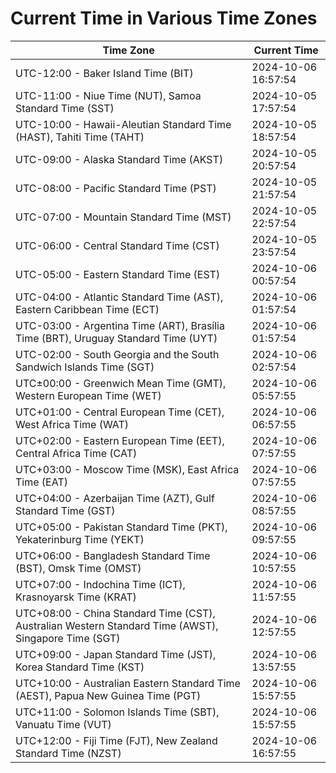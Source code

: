 # Current Time in Various Time Zones

| Time Zone | Current Time |
|-----------|--------------|
| UTC-12:00 - Baker Island Time (BIT) | 2024-10-06 16:57:54 |
| UTC-11:00 - Niue Time (NUT), Samoa Standard Time (SST) | 2024-10-05 17:57:54 |
| UTC-10:00 - Hawaii-Aleutian Standard Time (HAST), Tahiti Time (TAHT) | 2024-10-05 18:57:54 |
| UTC-09:00 - Alaska Standard Time (AKST) | 2024-10-05 20:57:54 |
| UTC-08:00 - Pacific Standard Time (PST) | 2024-10-05 21:57:54 |
| UTC-07:00 - Mountain Standard Time (MST) | 2024-10-05 22:57:54 |
| UTC-06:00 - Central Standard Time (CST) | 2024-10-05 23:57:54 |
| UTC-05:00 - Eastern Standard Time (EST) | 2024-10-06 00:57:54 |
| UTC-04:00 - Atlantic Standard Time (AST), Eastern Caribbean Time (ECT) | 2024-10-06 01:57:54 |
| UTC-03:00 - Argentina Time (ART), Brasília Time (BRT), Uruguay Standard Time (UYT) | 2024-10-06 01:57:54 |
| UTC-02:00 - South Georgia and the South Sandwich Islands Time (SGT) | 2024-10-06 02:57:54 |
| UTC±00:00 - Greenwich Mean Time (GMT), Western European Time (WET) | 2024-10-06 05:57:55 |
| UTC+01:00 - Central European Time (CET), West Africa Time (WAT) | 2024-10-06 06:57:55 |
| UTC+02:00 - Eastern European Time (EET), Central Africa Time (CAT) | 2024-10-06 07:57:55 |
| UTC+03:00 - Moscow Time (MSK), East Africa Time (EAT) | 2024-10-06 07:57:55 |
| UTC+04:00 - Azerbaijan Time (AZT), Gulf Standard Time (GST) | 2024-10-06 08:57:55 |
| UTC+05:00 - Pakistan Standard Time (PKT), Yekaterinburg Time (YEKT) | 2024-10-06 09:57:55 |
| UTC+06:00 - Bangladesh Standard Time (BST), Omsk Time (OMST) | 2024-10-06 10:57:55 |
| UTC+07:00 - Indochina Time (ICT), Krasnoyarsk Time (KRAT) | 2024-10-06 11:57:55 |
| UTC+08:00 - China Standard Time (CST), Australian Western Standard Time (AWST), Singapore Time (SGT) | 2024-10-06 12:57:55 |
| UTC+09:00 - Japan Standard Time (JST), Korea Standard Time (KST) | 2024-10-06 13:57:55 |
| UTC+10:00 - Australian Eastern Standard Time (AEST), Papua New Guinea Time (PGT) | 2024-10-06 15:57:55 |
| UTC+11:00 - Solomon Islands Time (SBT), Vanuatu Time (VUT) | 2024-10-06 15:57:55 |
| UTC+12:00 - Fiji Time (FJT), New Zealand Standard Time (NZST) | 2024-10-06 16:57:55 |
